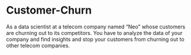# Customer-Churn
As a data scientist at a telecom company named “Neo” whose customers are churning out to its competitors. You have to analyze the data of your company and find insights and stop your customers from churning out to other telecom companies.

